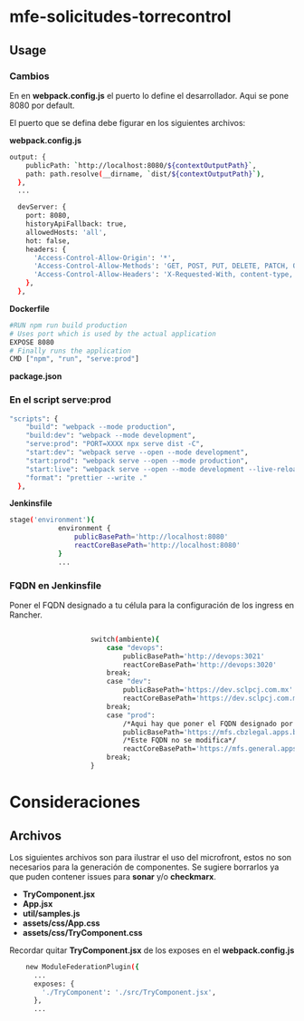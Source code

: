 # mfe-solicitudes-torrecontrol

## Usage

### Cambios

En en **webpack.config.js** el puerto lo define el desarrollador.
Aqui se pone 8080 por default.


El puerto que se defina debe figurar en los siguientes archivos:

**webpack.config.js**

```sh
output: {
    publicPath: `http://localhost:8080/${contextOutputPath}`,
    path: path.resolve(__dirname, `dist/${contextOutputPath}`),
  },
  ...

  devServer: {
    port: 8080,
    historyApiFallback: true,
    allowedHosts: 'all',
    hot: false,
    headers: {
      'Access-Control-Allow-Origin': '*',
      'Access-Control-Allow-Methods': 'GET, POST, PUT, DELETE, PATCH, OPTIONS',
      'Access-Control-Allow-Headers': 'X-Requested-With, content-type, Authorization',
    },
  },
```

**Dockerfile**
```sh
#RUN npm run build production 
# Uses port which is used by the actual application
EXPOSE 8080
# Finally runs the application 
CMD ["npm", "run", "serve:prod"]

```
**package.json**
### En el script __serve:prod__
```sh
"scripts": {
    "build": "webpack --mode production",
    "build:dev": "webpack --mode development",
    "serve:prod": "PORT=XXXX npx serve dist -C",
    "start:dev": "webpack serve --open --mode development",
    "start:prod": "webpack serve --open --mode production",
    "start:live": "webpack serve --open --mode development --live-reload --hot",
    "format": "prettier --write ."
  },

```

**Jenkinsfile**
```sh
stage('environment'){
            environment {
                publicBasePath='http://localhost:8080'
                reactCoreBasePath='http://localhost:8080'
            }
            ...
```
### FQDN en Jenkinsfile

Poner el FQDN designado a tu célula para la configuración de los ingress en Rancher.
```sh

                    switch(ambiente){
                        case "devops":
                            publicBasePath='http://devops:3021'
                            reactCoreBasePath='http://devops:3020'
                        break;
                        case "dev":
                            publicBasePath='https://dev.sclpcj.com.mx'
                            reactCoreBasePath='https://dev.sclpcj.com.mx'
                        break;
                        case "prod":
                            /*Aqui hay que poner el FQDN designado por célula*/
                            publicBasePath='https://mfs.cbzlegal.apps.baz.cyc.rke.corp'
                            /*Este FQDN no se modifica*/
                            reactCoreBasePath='https://mfs.general.apps.baz.cyc.rke.corp'
                        break;
                    }
```


# Consideraciones

## Archivos

Los siguientes archivos son para ilustrar el uso del microfront, estos no son necesarios para la generación de componentes. Se sugiere borrarlos ya que puden contener issues para **sonar** y/o **checkmarx**.

* **TryComponent.jsx**
* **App.jsx**
* **util/samples.js**
* **assets/css/App.css**
* **assets/css/TryComponent.css**

Recordar quitar **TryComponent.jsx** de los exposes en el **webpack.config.js**

```sh
    new ModuleFederationPlugin({
      ...
      exposes: {
        './TryComponent': './src/TryComponent.jsx',
      },
      ...
```